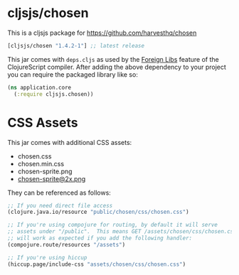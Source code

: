# cljsjs/chosen

This is a cljsjs package for https://github.com/harvesthq/chosen

[](dependency)
```clojure
[cljsjs/chosen "1.4.2-1"] ;; latest release
```
[](/dependency)

This jar comes with `deps.cljs` as used by the [Foreign Libs][flibs] feature
of the ClojureScript compiler. After adding the above dependency to your project
you can require the packaged library like so:

```clojure
(ns application.core
  (:require cljsjs.chosen))
```
[flibs]: https://clojurescript.org/reference/packaging-foreign-deps

# CSS Assets

This jar comes with additional CSS assets:

* chosen.css
* chosen.min.css
* chosen-sprite.png
* chosen-sprite@2x.png

They can be referenced as follows:

```clojure
;; If you need direct file access
(clojure.java.io/resource "public/chosen/css/chosen.css")

;; If you're using compojure for routing, by default it will serve
;; assets under "/public".  This means GET /assets/chosen/css/chosen.css
;; will work as expected if you add the following handler:
(compojure.route/resources "/assets")

;; If you're using hiccup
(hiccup.page/include-css "assets/chosen/css/chosen.css")
```
